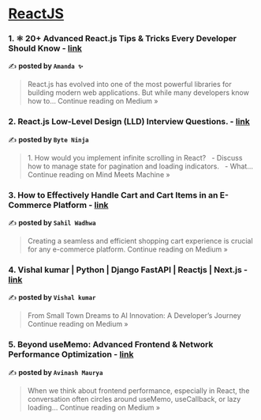 
<h1><a href=https://medium.com/tag/reactjs/recommended target="_blank" rel="noopener noreferrer">ReactJS</a></h1>
<h3>1. ⚛️ 20+ Advanced React.js Tips & Tricks Every Developer Should Know - <a href="https://medium.com/@Amanda10/%EF%B8%8F-20-advanced-react-js-tips-tricks-every-developer-should-know-fded893823c9?source=rss------reactjs-5" target="_blank" rel="noopener noreferrer">link</a></h3>

✍️ **posted by `Amanda ✨`**

<blockquote>React.js has evolved into one of the most powerful libraries for building modern web applications. But while many developers know how to…
Continue reading on Medium »</blockquote>

<h3>2. React.js Low-Level Design (LLD) Interview Questions. - <a href="https://medium.com/mind-meets-machine/react-js-low-level-design-lld-interview-questions-191e6f371545?source=rss------reactjs-5" target="_blank" rel="noopener noreferrer">link</a></h3>

✍️ **posted by `Byte Ninja`**

<blockquote>1. How would you implement infinite scrolling in React?
  - Discuss how to manage state for pagination and loading indicators.
  - What…
Continue reading on Mind Meets Machine »</blockquote>

<h3>3. How to Effectively Handle Cart and Cart Items in an E-Commerce Platform - <a href="https://medium.com/@sahilwadhwa.5454/how-to-effectively-handle-cart-and-cart-items-in-an-e-commerce-platform-47058f5d34b2?source=rss------reactjs-5" target="_blank" rel="noopener noreferrer">link</a></h3>

✍️ **posted by `Sahil Wadhwa`**

<blockquote>Creating a seamless and efficient shopping cart experience is crucial for any e-commerce platform.
Continue reading on Medium »</blockquote>

<h3>4. Vishal kumar | Python | Django FastAPI | Reactjs | Next.js - <a href="https://vishalkumar014.medium.com/vishal-kumar-python-django-fastapi-reactjs-next-js-28700384dec8?source=rss------reactjs-5" target="_blank" rel="noopener noreferrer">link</a></h3>

✍️ **posted by `Vishal kumar`**

<blockquote>From Small Town Dreams to AI Innovation: A Developer’s Journey
Continue reading on Medium »</blockquote>

<h3>5. Beyond useMemo: Advanced Frontend & Network Performance Optimization - <a href="https://avinashmaurya84.medium.com/beyond-usememo-advanced-frontend-network-performance-optimization-0c1be9c48f81?source=rss------reactjs-5" target="_blank" rel="noopener noreferrer">link</a></h3>

✍️ **posted by `Avinash Maurya`**

<blockquote>When we think about frontend performance, especially in React, the conversation often circles around useMemo, useCallback, or lazy loading…
Continue reading on Medium »</blockquote>

